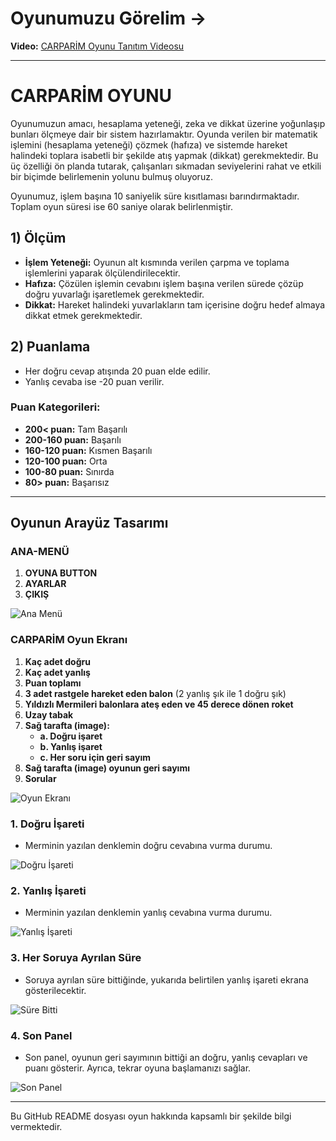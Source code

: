 # Oyunumuzu Görelim ->

**Video:** [CARPARİM Oyunu Tanıtım Videosu](https://youtu.be/Z00Lx8M9vmo?si=LwaVQbbdpJyqTsQA)

---

# CARPARİM OYUNU

Oyunumuzun amacı, hesaplama yeteneği, zeka ve dikkat üzerine yoğunlaşıp bunları ölçmeye dair bir sistem hazırlamaktır. Oyunda verilen bir matematik işlemini (hesaplama yeteneği) çözmek (hafıza) ve sistemde hareket halindeki toplara isabetli bir şekilde atış yapmak (dikkat) gerekmektedir. Bu üç özelliği ön planda tutarak, çalışanları sıkmadan seviyelerini rahat ve etkili bir biçimde belirlemenin yolunu bulmuş oluyoruz.

Oyunumuz, işlem başına 10 saniyelik süre kısıtlaması barındırmaktadır. Toplam oyun süresi ise 60 saniye olarak belirlenmiştir.

## 1) Ölçüm

- **İşlem Yeteneği:** Oyunun alt kısmında verilen çarpma ve toplama işlemlerini yaparak ölçülendirilecektir.
- **Hafıza:** Çözülen işlemin cevabını işlem başına verilen sürede çözüp doğru yuvarlağı işaretlemek gerekmektedir.
- **Dikkat:** Hareket halindeki yuvarlakların tam içerisine doğru hedef almaya dikkat etmek gerekmektedir.

## 2) Puanlama

- Her doğru cevap atışında 20 puan elde edilir.
- Yanlış cevaba ise -20 puan verilir.

### Puan Kategorileri:

- **200< puan:** Tam Başarılı
- **200-160 puan:** Başarılı
- **160-120 puan:** Kısmen Başarılı
- **120-100 puan:** Orta
- **100-80 puan:** Sınırda
- **80> puan:** Başarısız

---

## Oyunun Arayüz Tasarımı

### ANA-MENÜ

1. **OYUNA BUTTON**
2. **AYARLAR**
3. **ÇIKIŞ**

![Ana Menü](https://i.hizliresim.com/dsout7n.png)

### CARPARİM Oyun Ekranı

1. **Kaç adet doğru**
2. **Kaç adet yanlış**
3. **Puan toplamı**
4. **3 adet rastgele hareket eden balon** (2 yanlış şık ile 1 doğru şık)
5. **Yıldızlı Mermileri balonlara ateş eden ve 45 derece dönen roket**
6. **Uzay tabak**
7. **Sağ tarafta (image):**
   - **a. Doğru işaret**
   - **b. Yanlış işaret**
   - **c. Her soru için geri sayım**
8. **Sağ tarafta (image) oyunun geri sayımı**
9. **Sorular**

![Oyun Ekranı](https://i.hizliresim.com/l38jgyz.png)

### 1. Doğru İşareti

- Merminin yazılan denklemin doğru cevabına vurma durumu.

![Doğru İşareti](https://i.hizliresim.com/o2nn4c7.png)

### 2. Yanlış İşareti

- Merminin yazılan denklemin yanlış cevabına vurma durumu.

![Yanlış İşareti](https://i.hizliresim.com/33or4ne.png)

### 3. Her Soruya Ayrılan Süre

- Soruya ayrılan süre bittiğinde, yukarıda belirtilen yanlış işareti ekrana gösterilecektir.

![Süre Bitti](https://i.hizliresim.com/aio72tp.png)

### 4. Son Panel

- Son panel, oyunun geri sayımının bittiği an doğru, yanlış cevapları ve puanı gösterir. Ayrıca, tekrar oyuna başlamanızı sağlar.

![Son Panel](https://i.hizliresim.com/12x0o20.png)

---

Bu GitHub README dosyası oyun hakkında kapsamlı bir şekilde bilgi vermektedir.
